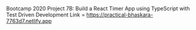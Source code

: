 
Bootcamp 2020 Project 7B: Build a React Timer App using TypeScript with Test Driven Development
Link  = https://practical-bhaskara-7763d7.netlify.app
